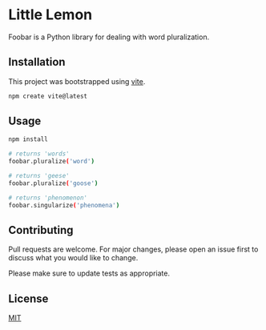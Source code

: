 # Little Lemon

Foobar is a Python library for dealing with word pluralization.

## Installation

This project was bootstrapped using [vite](https://vitejs.dev/guide/).

```bash
npm create vite@latest
```

## Usage

```bash
npm install

# returns 'words'
foobar.pluralize('word')

# returns 'geese'
foobar.pluralize('goose')

# returns 'phenomenon'
foobar.singularize('phenomena')
```

## Contributing

Pull requests are welcome. For major changes, please open an issue first
to discuss what you would like to change.

Please make sure to update tests as appropriate.

## License

[MIT](https://choosealicense.com/licenses/mit/)